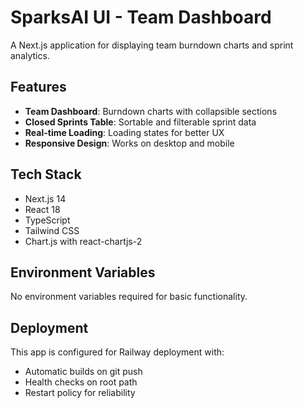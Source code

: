 # SparksAI UI - Team Dashboard

A Next.js application for displaying team burndown charts and sprint analytics.

## Features

- **Team Dashboard**: Burndown charts with collapsible sections
- **Closed Sprints Table**: Sortable and filterable sprint data
- **Real-time Loading**: Loading states for better UX
- **Responsive Design**: Works on desktop and mobile

## Tech Stack

- Next.js 14
- React 18
- TypeScript
- Tailwind CSS
- Chart.js with react-chartjs-2

## Environment Variables

No environment variables required for basic functionality.

## Deployment

This app is configured for Railway deployment with:
- Automatic builds on git push
- Health checks on root path
- Restart policy for reliability